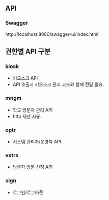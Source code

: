 ## API

### Swagger

http://localhost:8080/swagger-ui/index.html

## 권한별 API 구분

### kiosk
- 키오스크 API
- API 호출시 키오스크 관리 코드와 함께 전달 필요.

### mngm
- 학교 방문자 관리 API
- http 세션 사용.

### optr
- 시스템 관리자/운영자 API

### vstrs
- 방문자 방문 신청 API

### sign
- 로그인/로그아웃